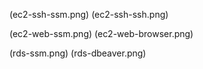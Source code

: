 
(ec2-ssh-ssm.png)
(ec2-ssh-ssh.png)

(ec2-web-ssm.png)
(ec2-web-browser.png)

(rds-ssm.png)
(rds-dbeaver.png)
